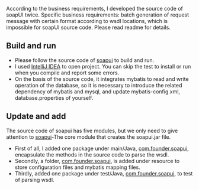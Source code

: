 According to the business requirements, I developed the source code of soapUI twice. Specific business requirements: batch generation of request message with certain format according to wsdl locations, which is impossible for soapUI source code. Please read readme for details.
## Build and run
* Please follow the source code of [soapui](https://github.com/SmartBear/soapui) to build and run.
* I used [IntelliJ IDEA](https://www.jetbrains.com/idea/) to open project. You can skip the test to install or run when you compile and report some errors.
* On the basis of the source code, it integrates mybatis to read and write operation of the database, so it is necessary to introduce the related dependency of mybatis and mysql, and update mybatis-config.xml, database.properties of yourself.
## Update and add
The source code of soapui has five modules, but we only need to give attention to [soapui](soapui)-The core module that creates the soapui.jar file.
* First of all, I added one package under main/Java, [com.founder.soapui](soapui/src/main/java/com/founder/soapui), encapsulate the methods in the source code to parse the wsdl.
* Secondly, a folder, [com.founder.soapui](soapui/src/main/resources/com.founder.soapui), is added under resource to store configuration files and mybatis mapping files.
* Thirdly, added one package under test/Java, [com.founder.soapui](soapui/src/test/java/com/founder/soapui), to test of parsing wsdl.
